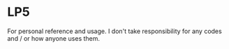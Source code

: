 # LP5
For personal reference and usage. I don't take responsibility for any codes and / or how anyone uses them.
